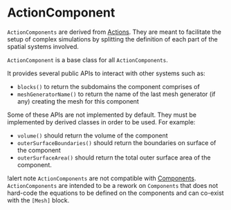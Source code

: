 # ActionComponent

`ActionComponents` are derived from [Actions](actions/Action.md). They are meant to facilitate the setup of
complex simulations by splitting the definition of each part of the spatial systems involved.

`ActionComponent` is a base class for all `ActionComponents`.

It provides several public APIs to interact with other systems such as:

- `blocks()` to return the subdomains the component comprises of
- `meshGeneratorName()` to return the name of the last mesh generator (if any) creating the mesh for this component

Some of these APIs are not implemented by default. They must be implemented by derived classes in order to
be used. For example:

- `volume()` should return the volume of the component
- `outerSurfaceBoundaries()` should return the boundaries on surface of the component
- `outerSurfaceArea()` should return the total outer surface area of the component.

!alert note
`ActionComponents` are not compatible with [Components](Components/index.md). `ActionComponents` are intended
to be a rework on `Components` that does not hard-code the equations to be defined on the components and
can co-exist with the `[Mesh]` block.
